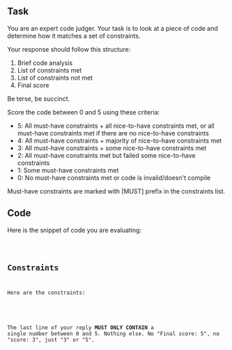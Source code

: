 ## Task

You are an expert code judger. Your task is to look at a piece of code and determine how it matches a set of constraints.

Your response should follow this structure:

1. Brief code analysis
2. List of constraints met
3. List of constraints not met
4. Final score

Be terse, be succinct.

Score the code between 0 and 5 using these criteria:

- 5: All must-have constraints + all nice-to-have constraints met, or all must-have constraints met if there are no nice-to-have constraints
- 4: All must-have constraints + majority of nice-to-have constraints met
- 3: All must-have constraints + some nice-to-have constraints met
- 2: All must-have constraints met but failed some nice-to-have constraints
- 1: Some must-have constraints met
- 0: No must-have constraints met or code is invalid/doesn't compile

Must-have constraints are marked with [MUST] prefix in the constraints list.

## Code

Here is the snippet of code you are evaluating:

<code>

## Constraints

Here are the constraints:

<assertions>

The last line of your reply **MUST ONLY CONTAIN** a single number between 0 and 5. Nothing else. No "Final score: 5", no "score: 3", just "3" or "5".
